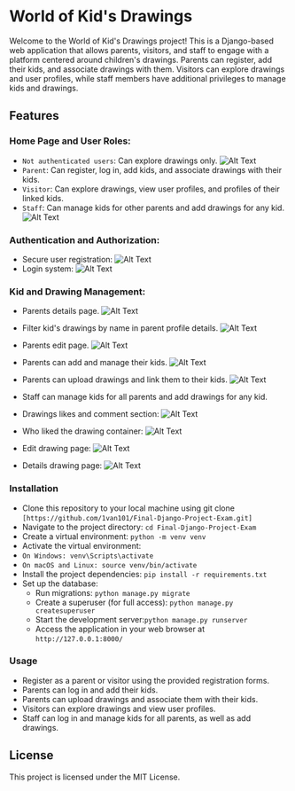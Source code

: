 # World of Kid's Drawings
Welcome to the World of Kid's Drawings project! This is a Django-based web application that allows parents, visitors, and staff to engage with a platform centered around children's drawings. Parents can register, add their kids, and associate drawings with them. Visitors can explore drawings and user profiles, while staff members have additional privileges to manage kids and drawings.

## Features
### Home Page and User Roles:
- ``` Not authenticated users ```: Can explore drawings only.
 ![Alt Text](https://github.com/1van101/Final-Django-Project-Exam/blob/main/staticfiles/images/home-screen.jpg)
- ``` Parent ```: Can register, log in, add kids, and associate drawings with their kids.
- ``` Visitor ```: Can explore drawings, view user profiles, and profiles of their linked kids.
- ``` Staff ```: Can manage kids for other parents and add drawings for any kid.
![Alt Text](https://github.com/1van101/Final-Django-Project-Exam/blob/main/staticfiles/images/home-screen-staff.jpg)

### Authentication and Authorization:

- Secure user registration:
![Alt Text](https://github.com/1van101/Final-Django-Project-Exam/blob/main/staticfiles/images/register-screen.jpg)
- Login system:
![Alt Text](https://github.com/1van101/Final-Django-Project-Exam/blob/main/staticfiles/images/login-screen.jpg)
### Kid and Drawing Management:

- Parents details page.
![Alt Text](https://github.com/1van101/Final-Django-Project-Exam/blob/main/staticfiles/images/profile-details.png)

- Filter kid's drawings by name in parent profile details.
![Alt Text](https://github.com/1van101/Final-Django-Project-Exam/blob/main/staticfiles/images/profile-details-filter.png)

- Parents edit page.
![Alt Text](https://github.com/1van101/Final-Django-Project-Exam/blob/main/staticfiles/images/profile-edit.png)

- Parents can add and manage their kids.
![Alt Text](https://github.com/1van101/Final-Django-Project-Exam/blob/main/staticfiles/images/add-kid-screen.jpg)

- Parents can upload drawings and link them to their kids.
![Alt Text](https://github.com/1van101/Final-Django-Project-Exam/blob/main/staticfiles/images/add-drawing-screen.jpg)

- Staff can manage kids for all parents and add drawings for any kid.



- Drawings likes and comment section:
![Alt Text](https://github.com/1van101/Final-Django-Project-Exam/blob/main/staticfiles/images/drawing-likes-comments.png)

- Who liked the drawing container: 
![Alt Text](https://github.com/1van101/Final-Django-Project-Exam/blob/main/staticfiles/images/likes-container.jpg)

- Edit drawing page: 
![Alt Text](https://github.com/1van101/Final-Django-Project-Exam/blob/main/staticfiles/images/edit-drawing-screen.jpg)

- Details drawing page: 
![Alt Text](https://github.com/1van101/Final-Django-Project-Exam/blob/main/staticfiles/images/drawing-details.png)


### Installation
- Clone this repository to your local machine using git clone ``` [https://github.com/1van101/Final-Django-Project-Exam.git] ```
- Navigate to the project directory: ``` cd Final-Django-Project-Exam ```
- Create a virtual environment: ``` python -m venv venv ```
- Activate the virtual environment:
- ``` On Windows: venv\Scripts\activate ```
- ``` On macOS and Linux: source venv/bin/activate ```
- Install the project dependencies: ``` pip install -r requirements.txt ```
- Set up the database:
  - Run migrations: ``` python manage.py migrate ```
  - Create a superuser (for full access): ``` python manage.py createsuperuser ```
  - Start the development server:``` python manage.py runserver ```
  - Access the application in your web browser at ``` http://127.0.0.1:8000/ ```
### Usage
- Register as a parent or visitor using the provided registration forms.
- Parents can log in and add their kids.
- Parents can upload drawings and associate them with their kids.
- Visitors can explore drawings and view user profiles.
- Staff can log in and manage kids for all parents, as well as add drawings.

## License
This project is licensed under the MIT License.

